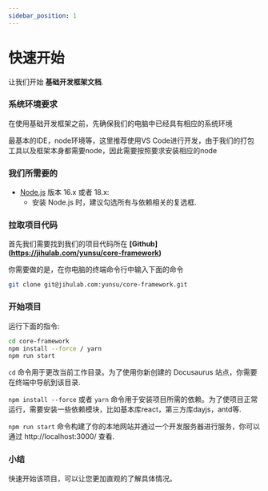```yaml
---
sidebar_position: 1
---
```


# 快速开始

让我们开始 **基础开发框架文档**.

### 系统环境要求

在使用基础开发框架之前，先确保我们的电脑中已经具有相应的系统环境    

最基本的IDE，node环境等，这里推荐使用VS Code进行开发，由于我们的打包工具以及框架本身都需要node，因此需要按照要求安装相应的node

### 我们所需要的

- [Node.js](https://nodejs.org/en/download/) 版本 16.x 或者 18.x:
  - 安装 Node.js 时，建议勾选所有与依赖相关的复选框.

### 拉取项目代码

首先我们需要找到我们的项目代码所在 **[Github] (https://jihulab.com/yunsu/core-framework)**

你需要做的是，在你电脑的终端命令行中输入下面的命令

```bash
git clone git@jihulab.com:yunsu/core-framework.git
```

### 开始项目

运行下面的指令:

```bash
cd core-framework
npm install --force / yarn
npm run start
```

`cd` 命令用于更改当前工作目录。为了使用你新创建的 Docusaurus 站点，你需要在终端中导航到该目录.

`npm install --force` 或者 `yarn` 命令用于安装项目所需的依赖。为了使项目正常运行，需要安装一些依赖模块，比如基本库react，第三方库dayjs，antd等.

`npm run start` 命令构建了你的本地网站并通过一个开发服务器进行服务，你可以通过 http://localhost:3000/ 查看.

### 小结
快速开始该项目，可以让您更加直观的了解具体情况。